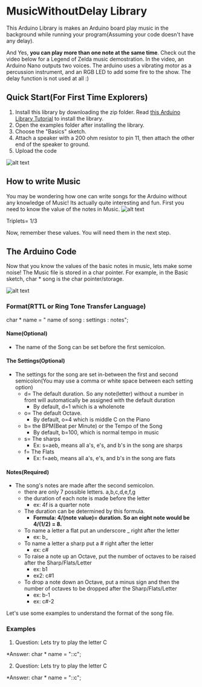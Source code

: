 # MusicWithoutDelay Library

This Arduino Library is makes an Arduino board play music in the background while running your program(Assuming your code doesn't have any delay).

And Yes, **you can play more than one note at the same time**.  Check out the video below for a Legend of Zelda music demostration.  In the video, an Arduino Nano outputs two voices. The arduino uses a vibrating motor as a percussion instrument, and an RGB LED to add some fire to the show.  The delay function is not used at all :)

## Quick Start(For First Time Explorers)
   1. Install this library by downloading the zip folder.  Read [this Arduino Library Tutorial](https://www.arduino.cc/en/Guide/Libraries) to install the library.
   2. Open the examples folder after installing the library.  
   3. Choose the "Basics" sketch.
   4. Attach a speaker with a 200 ohm resistor to pin 11, then attach the other end of the speaker to ground.
   5. Upload the code
   
![alt text](https://raw.githubusercontent.com/nathanRamaNoodles/MusicWithoutDelay-LIbrary/master/MusicWithoutDelay.png "Schematic")

## How to write Music

   You may be wondering how one can write songs for the Arduino without any knowledge of Music!  Its actually quite interesting and fun.  First you need to know the value of the notes in Music.
   ![alt text](http://ezstrummer.com/ezriffs/demo/notes_rests.gif "Note Values")
   
   Triplets= 1/3
   
   Now, remember these values.
   You will need them in the next step.
 ## The Arduino Code
 
   Now that you know the values of the basic notes in music, lets make some noise!
 The Music file is stored in a char pointer.  For example, in the Basic sketch, char * song is the char pointer/storage.
 
 ![alt text](https://raw.githubusercontent.com/nathanRamaNoodles/MusicWithoutDelay-LIbrary/master/char%20song.PNG "storage Variable")

### Format(RTTL or Ring Tone Transfer Language)
  char * name =  " name of song : settings : notes";
  #### Name(Optional)
  
  * The name of the Song can be set before the first semicolon.
  
  #### The Settings(Optional)
  
  * The settings for the song are set in-between the first and second semicolon(You may use a comma or white space between each setting option) 
    * d= The default duration. So any note(letter) without a number in front will automatically be assigned with the default duration
      * By default, d=1 which is a wholenote
    * o= The default Octave.
      * By default, o=4 which is middle C on the Piano
    * b= the BPM(Beat per Minute) or the Tempo of the Song
      * By default, b=100, which is normal tempo in music
    * s= The sharps
      * Ex: s=aeb, means all a's, e's, and b's in the song are sharps
    * f= The Flats
      * Ex: f=aeb, means all a's, e's, and b's in the song are flats
  
  #### Notes(Required)
  
  * The song's notes are made after the second semicolon.
    * there are only 7 possible letters. a,b,c,d,e,f,g
    * the duration of each note is made before the letter
      * ex: 4f is a quarter note
    * The duration can be determined by this formula.
      * **Formula: 4/(note value)= duration.  So an eight note would be 4/(1/2) = 8.**
    * To name a letter a flat put an underscore _ right after the letter
      * ex: b_
    * To name a letter a sharp put a # right after the letter
      * ex: c#
    * To raise a note up an Octave, put the number of octaves to be raised after the Sharp/Flats/Letter
      * ex: b1 
      * ex2: c#1
    * To drop a note down an Octave, put a minus sign and then the number of octaves to be dropped after the Sharp/Flats/Letter
      * ex: b-1
      * ex: c#-2
    
Let's use some examples to understand the format of the song file.  

### Examples
1. Question: Lets try to play the letter C 
   
*Answer: char * name = "::c";

2. Question: Lets try to play the letter C 
   
*Answer: char * name = "::c";
